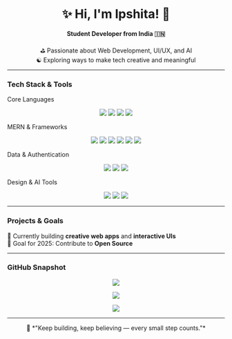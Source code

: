 <h1 align="center">✨ Hi, I'm Ipshita! 🌸</h1>

<p align="center">
  <strong>Student Developer from India 🇮🇳</strong>
</p>

<p align="center">
  ⛳︎ Passionate about Web Development, UI/UX, and AI <br/>
  ☯︎ Exploring ways to make tech creative and meaningful
</p>

---

### Tech Stack & Tools

 Core Languages
  <p align="center">
    <img src="https://img.shields.io/badge/Python-A36F99?style=for-the-badge&logo=python&logoColor=white" />
    <img src="https://img.shields.io/badge/JavaScript-A65482?style=for-the-badge&logo=javascript&logoColor=white" />
    <img src="https://img.shields.io/badge/HTML5-BD768D?style=for-the-badge&logo=html5&logoColor=white" />
    <img src="https://img.shields.io/badge/CSS3-BD768D?style=for-the-badge&logo=css3&logoColor=white" />
  </p>

 MERN & Frameworks
  <p align="center">
    <img src="https://img.shields.io/badge/React-893D7B?style=for-the-badge&logo=react&logoColor=61DAFB" />
    <img src="https://img.shields.io/badge/React Native-682C63?style=for-the-badge&logo=react&logoColor=61DAFB" />
    <img src="https://img.shields.io/badge/Redux Toolkit-764ABC?style=for-the-badge&logo=redux&logoColor=white" />
    <img src="https://img.shields.io/badge/Node.js-893D7B?style=for-the-badge&logo=node.js&logoColor=white" />
    <img src="https://img.shields.io/badge/Express.js-682C63?style=for-the-badge&logo=express&logoColor=white" />
    <img src="https://img.shields.io/badge/Tailwind CSS-A5528C?style=for-the-badge&logo=tailwind-css&logoColor=white" />
  </p>

 Data & Authentication
  <p align="center">
    <img src="https://img.shields.io/badge/MongoDB-4A1C4F?style=for-the-badge&logo=mongodb&logoColor=white" />
    <img src="https://img.shields.io/badge/MySQL-4479A1?style=for-the-badge&logo=mysql&logoColor=white" />
    <img src="https://img.shields.io/badge/Clerk-6C47FF?style=for-the-badge&logo=clerk&logoColor=white" />
  </p>

 Design & AI Tools
  <p align="center">
    <img src="https://img.shields.io/badge/Gemini_API-000000?style=for-the-badge&logo=google&logoColor=white" />
    <img src="https://img.shields.io/badge/Figma-BD76A6?style=for-the-badge&logo=figma&logoColor=white" />
    <img src="https://img.shields.io/badge/Canva-9C6FAF?style=for-the-badge&logo=canva&logoColor=white" />
  </p>

---

### Projects & Goals

🌱 Currently building **creative web apps** and **interactive UIs**  
🎯 Goal for 2025: Contribute to **Open Source** 

---

### GitHub Snapshot

<p align="center">
  <img src="https://github-readme-stats.vercel.app/api?username=Ipshita29&show_icons=true&theme=rose_pine&hide_border=true&custom_title=My%20GitHub%20Stats" />
</p>

<p align="center">
  <img src="https://github-readme-streak-stats.herokuapp.com/?user=Ipshita29&theme=rose_pine&hide_border=true" />
</p>

<p align="center">
  <img src="https://github-readme-stats.vercel.app/api/top-langs/?username=Ipshita29&layout=compact&theme=rose_pine&hide_border=true" />
</p>

---

<p align="center">
  💖 *"Keep building, keep believing — every small step counts."*  
</p>







<!---
Ipshita29/Ipshita29 is a ✨ special ✨ repository because its `README.md` (this file) appears on your GitHub profile.
You can click the Preview link to take a look at your changes.
--->
